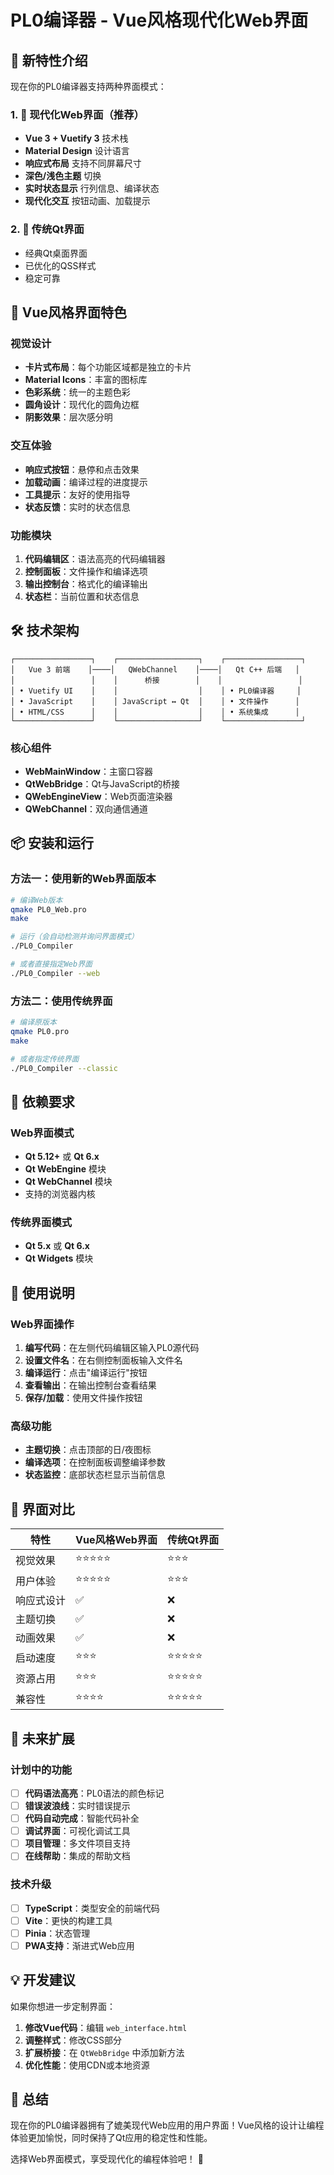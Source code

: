 # PL0编译器 - Vue风格现代化Web界面

## 🎉 新特性介绍

现在你的PL0编译器支持两种界面模式：

### 1. 🚀 现代化Web界面（推荐）
- **Vue 3 + Vuetify 3** 技术栈
- **Material Design** 设计语言
- **响应式布局** 支持不同屏幕尺寸
- **深色/浅色主题** 切换
- **实时状态显示** 行列信息、编译状态
- **现代化交互** 按钮动画、加载提示

### 2. 📱 传统Qt界面
- 经典Qt桌面界面
- 已优化的QSS样式
- 稳定可靠

## 🎨 Vue风格界面特色

### 视觉设计
- **卡片式布局**：每个功能区域都是独立的卡片
- **Material Icons**：丰富的图标库
- **色彩系统**：统一的主题色彩
- **圆角设计**：现代化的圆角边框
- **阴影效果**：层次感分明

### 交互体验
- **响应式按钮**：悬停和点击效果
- **加载动画**：编译过程的进度提示
- **工具提示**：友好的使用指导
- **状态反馈**：实时的状态信息

### 功能模块
1. **代码编辑区**：语法高亮的代码编辑器
2. **控制面板**：文件操作和编译选项
3. **输出控制台**：格式化的编译输出
4. **状态栏**：当前位置和状态信息

## 🛠️ 技术架构

```
┌─────────────────┐    ┌──────────────────┐    ┌─────────────────┐
│   Vue 3 前端    │────│   QWebChannel    │────│   Qt C++ 后端   │
│                 │    │      桥接        │    │                 │
│ • Vuetify UI    │    │                  │    │ • PL0编译器     │
│ • JavaScript    │    │ JavaScript ↔ Qt  │    │ • 文件操作      │
│ • HTML/CSS      │    │                  │    │ • 系统集成      │
└─────────────────┘    └──────────────────┘    └─────────────────┘
```

### 核心组件
- **WebMainWindow**：主窗口容器
- **QtWebBridge**：Qt与JavaScript的桥接
- **QWebEngineView**：Web页面渲染器
- **QWebChannel**：双向通信通道

## 📦 安装和运行

### 方法一：使用新的Web界面版本
```bash
# 编译Web版本
qmake PL0_Web.pro
make

# 运行（会自动检测并询问界面模式）
./PL0_Compiler

# 或者直接指定Web界面
./PL0_Compiler --web
```

### 方法二：使用传统界面
```bash
# 编译原版本
qmake PL0.pro
make

# 或者指定传统界面
./PL0_Compiler --classic
```

## 🔧 依赖要求

### Web界面模式
- **Qt 5.12+** 或 **Qt 6.x**
- **Qt WebEngine** 模块
- **Qt WebChannel** 模块
- 支持的浏览器内核

### 传统界面模式
- **Qt 5.x** 或 **Qt 6.x**
- **Qt Widgets** 模块

## 🎯 使用说明

### Web界面操作
1. **编写代码**：在左侧代码编辑区输入PL0源代码
2. **设置文件名**：在右侧控制面板输入文件名
3. **编译运行**：点击"编译运行"按钮
4. **查看输出**：在输出控制台查看结果
5. **保存/加载**：使用文件操作按钮

### 高级功能
- **主题切换**：点击顶部的日/夜图标
- **编译选项**：在控制面板调整编译参数
- **状态监控**：底部状态栏显示当前信息

## 🌟 界面对比

| 特性 | Vue风格Web界面 | 传统Qt界面 |
|------|----------------|------------|
| 视觉效果 | ⭐⭐⭐⭐⭐ | ⭐⭐⭐ |
| 用户体验 | ⭐⭐⭐⭐⭐ | ⭐⭐⭐ |
| 响应式设计 | ✅ | ❌ |
| 主题切换 | ✅ | ❌ |
| 动画效果 | ✅ | ❌ |
| 启动速度 | ⭐⭐⭐ | ⭐⭐⭐⭐⭐ |
| 资源占用 | ⭐⭐⭐ | ⭐⭐⭐⭐⭐ |
| 兼容性 | ⭐⭐⭐⭐ | ⭐⭐⭐⭐⭐ |

## 🚀 未来扩展

### 计划中的功能
- [ ] **代码语法高亮**：PL0语法的颜色标记
- [ ] **错误波浪线**：实时错误提示
- [ ] **代码自动完成**：智能代码补全
- [ ] **调试界面**：可视化调试工具
- [ ] **项目管理**：多文件项目支持
- [ ] **在线帮助**：集成的帮助文档

### 技术升级
- [ ] **TypeScript**：类型安全的前端代码
- [ ] **Vite**：更快的构建工具
- [ ] **Pinia**：状态管理
- [ ] **PWA支持**：渐进式Web应用

## 💡 开发建议

如果你想进一步定制界面：

1. **修改Vue代码**：编辑 `web_interface.html`
2. **调整样式**：修改CSS部分
3. **扩展桥接**：在 `QtWebBridge` 中添加新方法
4. **优化性能**：使用CDN或本地资源

## 📝 总结

现在你的PL0编译器拥有了媲美现代Web应用的用户界面！Vue风格的设计让编程体验更加愉悦，同时保持了Qt应用的稳定性和性能。

选择Web界面模式，享受现代化的编程体验吧！ 🎉
